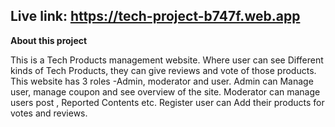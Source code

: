 ## Live link: https://tech-project-b747f.web.app 


**About this project**


This is a Tech Products management website. Where user can see Different kinds
of Tech Products, they can give reviews and vote of those products. This website
has 3 roles -Admin, moderator and user. Admin can Manage user, manage coupon
and see overview of the site. Moderator can manage users post , Reported
Contents etc. Register user can Add their products for votes and reviews.







